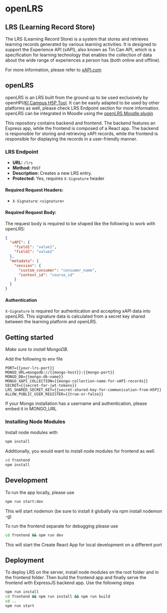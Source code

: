 # openLRS

## LRS (Learning Record Store)

The LRS (Learning Record Store) is a system that stores and retrieves learning records generated by various learning activities. It is designed to support the Experience API (xAPI), also known as Tin Can API, which is a specification for learning technology that enables the collection of data about the wide range of experiences a person has (both online and offline).

For more information, please refer to [xAPI.com](https://xapi.com/learning-record-store/)

## openLRS

openLRS is an LRS built from the ground up to be used exclusively by openHPI/[KI Campus H5P Tool](https://github.com/KI-Campus/h5p-lti-1p0-provider). It can be easily adapted to be used by other platforms as well, please check LRS Endpoint section for more information. openLRS can be integrated in Moodle using the [openLRS Moodle plugin](https://github.com/KI-Campus/LRS-Moodle)

This repository contains backend and frontend. The backend features an Express app, while the frontend is composed of a React app. The backend is responsible for storing and retrieving xAPI records, while the frontend is responsible for displaying the records in a user-friendly manner.

### LRS Endpoint

- **URL:** `/lrs`
- **Method:** `POST`
- **Description:** Creates a new LRS entry.
- **Protected:** Yes, requires `X-Signature` header

#### Required Request Headers:

- `X-Signature`: `<signature>`

#### Required Request Body:

The request body is required to be shaped like the following to work with openLRS:

```json
{
  "xAPI": {
    "field1": "value1",
    "field2": "value2"
  },
  "metadata": {
    "session": {
      "custom_consumer": "consumer_name",
      "context_id": "course_id"
    }
  }
}
```

#### Authentication

`X-Signature` is required for authentication and accepting xAPI data into openLRS. This signature data is calculated from a secret key shared between the learning platform and openLRS.

## Getting started

_Make sure to install MongoDB._

Add the following to env file

```
PORT={{your-lrs-port}}
MONGO_URL=mongodb://{{mongo-host}}:{{mongo-port}}
MONGO_DB={{mongo-db-name}}
MONGO_XAPI_COLLECTION={{mongo-collection-name-for-xAPI-records}}
SECRET={{secret-for-jwt-tokens}}
LRS_SHARED_SECRET_KEY={{secret-shared-key-for-communication-from-H5P}}
ALLOW_PUBLIC_USER_REGISTER={{true-or-false}}
```

If your Mongo installation has a username and authentication, please embed it in MONGO_URL

### Installing Node Modules

Install node modules with

```sh
npm install
```

Additionally, you would want to install node modules for frontend as well.

```sh
cd frontend
npm install
```

## Development

To run the app locally, please use

```sh
npm run start:dev
```

This will start nodemon (be sure to install it globally via npm install nodemon -g)

To run the frontend separate for debugging please use

```sh
cd frontend && npm run dev
```

This will start the Create React App for local development on a different port

## Deployment

To deploy LRS on the server, install node modules on the root folder and in the frontend folder. Then build the frontend app and finally serve the frontend with ExpressJS backend app. Use the following steps

```sh
npm run install
cd frontend && npm run install && npm run build
cd ..
npm run start
```
